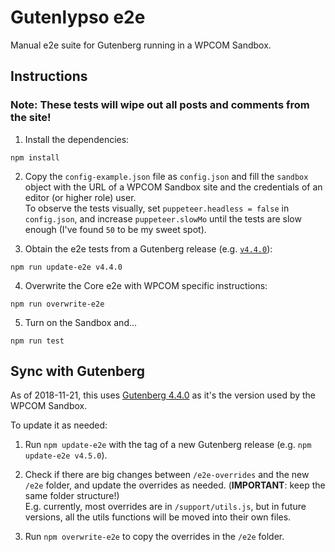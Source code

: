 # Gutenlypso e2e

Manual e2e suite for Gutenberg running in a WPCOM Sandbox.

## Instructions

### Note: These tests will wipe out all posts and comments from the site!

1. Install the dependencies:

```
npm install
```

2. Copy the `config-example.json` file as `config.json` and fill the `sandbox` object with the URL of a WPCOM Sandbox site and the credentials of an editor (or higher role) user.<br>To observe the tests visually, set `puppeteer.headless = false` in `config.json`, and increase `puppeteer.slowMo` until the tests are slow enough (I've found `50` to be my sweet spot).

3. Obtain the e2e tests from a Gutenberg release (e.g. [`v4.4.0`]((https://github.com/WordPress/gutenberg/releases/tag/v4.4.0))):

```
npm run update-e2e v4.4.0
```

4. Overwrite the Core e2e with WPCOM specific instructions:

```
npm run overwrite-e2e
```

5. Turn on the Sandbox and...
```
npm run test
```

## Sync with Gutenberg

As of 2018-11-21, this uses [Gutenberg 4.4.0](https://github.com/WordPress/gutenberg/releases/tag/v4.4.0) as it's the version used by the WPCOM Sandbox.

To update it as needed:

1. Run `npm update-e2e` with the tag of a new Gutenberg release (e.g. `npm update-e2e v4.5.0`).

2. Check if there are big changes between `/e2e-overrides` and the new `/e2e` folder, and update the overrides as needed. (**IMPORTANT**: keep the same folder structure!)<br>E.g. currently, most overrides are in `/support/utils.js`, but in future versions, all the utils functions will be moved into their own files.
3. Run `npm overwrite-e2e` to copy the overrides in the `/e2e` folder.
